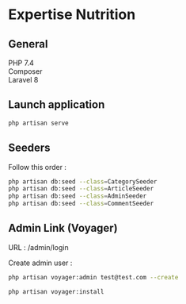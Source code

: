# Expertise Nutrition

## General

PHP 7.4  
Composer  
Laravel 8

## Launch application
```bash
php artisan serve
```
## Seeders

Follow this order :
```bash
php artisan db:seed --class=CategorySeeder  
php artisan db:seed --class=ArticleSeeder  
php artisan db:seed --class=AdminSeeder  
php artisan db:seed --class=CommentSeeder  
```

## Admin Link (Voyager)

URL :
/admin/login

Create admin user :
```bash
php artisan voyager:admin test@test.com --create

php artisan voyager:install
```
